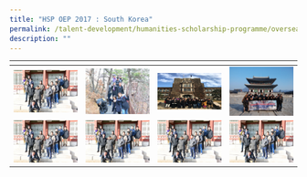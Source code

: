 ```yaml
---
title: "HSP OEP 2017 : South Korea"
permalink: /talent-development/humanities-scholarship-programme/overseasexposure-education-gallery/2017/
description: ""
---
```

<table>
<thead>
  <tr>
    <th style="width:200px"></th>
    <th style="width:200px"></th>
    <th style="width:200px"></th>
		<th style="width:200px"></th>
  </tr>
</thead>
<tbody>
  <tr>
    <td style ="text-align:center"><a href="/images/OEP%20Gallery/2017/Picture1.png"> <img src="/images/OEP%20Gallery/2017/Picture1.png" style="width:200px"></a></td>
    <td style ="text-align:center"><a href="/images/OEP%20Gallery/2017/Picture2.jpg"> <img src="/images/OEP%20Gallery/2017/Picture2.jpg" style="width:200px"></a></td>
    <td style ="text-align:center"><a href="/images/OEP%20Gallery/2017/Picture3.jpg"> <img src="/images/OEP%20Gallery/2017/Picture3.jpg" style="width:200px; height: 64px"></a></td>
    <td style ="text-align:center"><a href="/images/OEP%20Gallery/2017/Picture4.jpg"> <img src="/images/OEP%20Gallery/2017/Picture4.jpg" style="width:200px"></a></td>
  </tr>
   <tr>
    <td style ="text-align:center"><a href="/images/OEP%20Gallery/2017/Picture1.png"> <img src="/images/OEP%20Gallery/2017/Picture1.png" style="width:200px"></a></td>
    <td style ="text-align:center"><a href="/images/OEP%20Gallery/2017/Picture1.png"> <img src="/images/OEP%20Gallery/2017/Picture1.png" style="width:200px"></a></td>
    <td style ="text-align:center"><a href="/images/OEP%20Gallery/2017/Picture1.png"> <img src="/images/OEP%20Gallery/2017/Picture1.png" style="width:200px"></a></td>
    <td style ="text-align:center"><a href="/images/OEP%20Gallery/2017/Picture1.png"> <img src="/images/OEP%20Gallery/2017/Picture1.png" style="width:200px"></a></td>
  </tr>
</tbody>
</table>